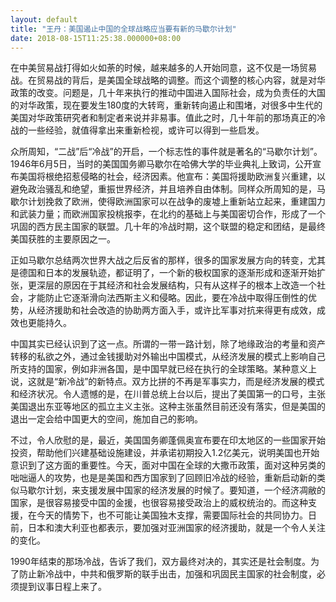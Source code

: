 ```yaml
---
layout: default
title: "王丹：美国遏止中国的全球战略应当要有新的马歇尔计划"
date: 2018-08-15T11:25:38.000000+08:00
---
```


在中美贸易战打得如火如荼的时候，越来越多的人开始同意，这不仅是一场贸易战。在贸易战的背后，是美国全球战略的调整。而这个调整的核心内容，就是对华政策的改变。问题是，几十年来执行的推动中国进入国际社会，成为负责任的大国的对华政策，现在要发生180度的大转弯，重新转向遏止和围堵，对很多中生代的美国对华政策研究者和制定者来说并非易事。值此之时，几十年前的那场真正的冷战的一些经验，就值得拿出来重新检视，或许可以得到一些启发。

众所周知，“二战”后“冷战”的开启，一个标志性的事件就是著名的“马歇尔计划”。1946年6月5日，当时的美国国务卿马歇尔在哈佛大学的毕业典礼上致词，公开宣布美国将根绝招惹侵略的社会，经济因素。他宣布：美国将援助欧洲复兴重建，以避免政治骚乱和绝望，重振世界经济，并且培养自由体制。同样众所周知的是，马歇尔计划挽救了欧洲，使得欧洲国家可以在战争的废墟上重新站立起来，重建国力和武装力量；而欧洲国家投桃报李，在北约的基础上与美国密切合作，形成了一个巩固的西方民主国家的联盟。几十年的冷战时期，这个联盟的稳定和团结，是最终美国获胜的主要原因之一。

正如马歇尔总结两次世界大战之后反省的那样，很多的国家发展方向的转变，尤其是德国和日本的发展轨迹，都证明了，一个新的极权国家的逐渐形成和逐渐开始扩张，更深层的原因在于其经济和社会发展结构，只有从这样子的根本上改造一个社会，才能防止它逐渐滑向法西斯主义和侵略。因此，要在冷战中取得压倒性的优势，从经济援助和社会改造的协助两方面入手，或许比军事对抗来得更有成效，成效也更能持久。

中国其实已经认识到了这一点。所谓的一带一路计划，除了地缘政治的考量和资产转移的私欲之外，通过金钱援助对外输出中国模式，从经济发展的模式上影响自己所支持的国家，例如非洲各国，是中国早就已经在执行的全球策略。某种意义上说，这就是“新冷战”的新特点。双方比拼的不再是军事实力，而是经济发展的模式和经济状况。令人遗憾的是，在川普总统上台以后，提出了美国第一的口号，主张美国退出东亚等地区的孤立主义主张。这种主张虽然目前还没有落实，但是美国的退出一定会给中国更大的空间，施加自己的影响。

不过，令人欣慰的是，最近，美国国务卿蓬佩奥宣布要在印太地区的一些国家开始投资，帮助他们兴建基础设施建设，并承诺初期投入1.2亿美元，说明美国也开始意识到了这方面的重要性。今天，面对中国在全球的大撒币政策，面对这种另类的咄咄逼人的攻势，也是是美国和西方国家到了回顾旧冷战的经验，重新启动新的类似马歇尔计划，来支援发展中国家的经济发展的时候了。要知道，一个经济凋敝的国家，是很容易接受中国的金援，也很容易接受政治上的威权统治的。而这种支援，在今天的情势下，也不可能让美国独木支撑，需要国际社会的共同协力。日前，日本和澳大利亚也都表示，要加强对亚洲国家的经济援助，就是一个令人关注的变化。

1990年结束的那场冷战，告诉了我们，双方最终对决的，其实还是社会制度。为了防止新冷战中，中共和俄罗斯的联手出击，加强和巩固民主国家的社会制度，必须提到议事日程上来了。

